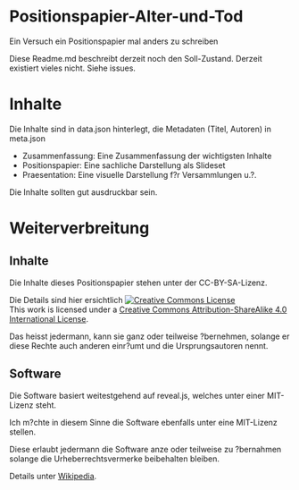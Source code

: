 # Positionspapier-Alter-und-Tod
Ein Versuch ein Positionspapier mal anders zu schreiben

Diese Readme.md beschreibt derzeit noch den Soll-Zustand. Derzeit existiert vieles nicht. Siehe issues.

# Inhalte

Die Inhalte sind in data.json hinterlegt,
die Metadaten (Titel, Autoren) in meta.json

* Zusammenfassung: Eine Zusammenfassung der wichtigsten Inhalte
* Positionspapier: Eine sachliche Darstellung als Slideset
* Praesentation: Eine visuelle Darstellung f?r Versammlungen u.?.

Die Inhalte sollten gut ausdruckbar sein.

# Weiterverbreitung

## Inhalte

Die Inhalte dieses Positionspapier stehen unter der CC-BY-SA-Lizenz.

Die Details sind hier ersichtlich <a rel="license" href="http://creativecommons.org/licenses/by-sa/4.0/"><img alt="Creative Commons License" style="border-width:0" src="https://i.creativecommons.org/l/by-sa/4.0/80x15.png" /></a><br />This work is licensed under a <a rel="license" href="http://creativecommons.org/licenses/by-sa/4.0/">Creative Commons Attribution-ShareAlike 4.0 International License</a>.

Das heisst jedermann, kann sie ganz oder teilweise ?bernehmen, solange er diese Rechte auch anderen einr?umt und die Ursprungsautoren nennt.

## Software

Die Software basiert weitestgehend auf reveal.js, welches unter einer MIT-Lizenz steht.

Ich m?chte in diesem Sinne die Software ebenfalls unter eine MIT-Lizenz stellen.

Diese erlaubt jedermann die Software anze oder teilweise zu ?bernahmen solange die Urheberrechtsvermerke beibehalten bleiben.

Details unter <a href="https://de.wikipedia.org/wiki/MIT-Lizenz">Wikipedia</a>.